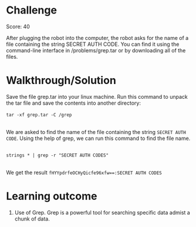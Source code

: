 # Challenge

Score: 40

After plugging the robot into the computer, the robot asks for the name of a file containing the string SECRET AUTH CODE. You can find it using the command-line interface in /problems/grep.tar or by downloading all of the files.

# Walkthrough/Solution

Save the file grep.tar into your linux machine. Run this command to unpack the tar file and save the contents into another directory:  </br></br> `tar -xf grep.tar -C /grep` </br></br>

We are asked to find the name of the file containing the string `SECRET AUTH CODE`. Using the help of grep, we can run this command to find the file name. </br></br>

`strings * | grep -r "SECRET AUTH CODES"` </br></br>

We get the result `fHYYpdrfeOCHyQicfe96xfw==:SECRET AUTH CODES`

# Learning outcome

1) Use of Grep. Grep is a powerful tool for searching specific data admist a chunk of data.

